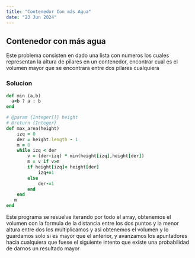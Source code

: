 ```yaml
---
title: "Contenedor Con más Agua"
date: "23 Jun 2024"
---
```


## Contenedor con más agua

Este problema consisten en dado una lista con numeros los cuales representan la altura de pilares en un contenedor, encontrar cual es el volumen mayor que se encontrara entre dos pilares cualquiera

### Solucion

```rb
def min (a,b)
  a<b ? a : b
end

# @param {Integer[]} height
# @return {Integer}
def max_area(height)
    izq = 0
    der = height.length - 1
    m = 0
    while izq < der
        v = (der-izq) * min(height[izq],height[der])
        m = v if v>m 
        if height[izq]< height[der]
            izq+=1
        else
            der-=1
        end
    end
   m
end
```

Este programa se resuelve iterando por todo el array, obtenemos el volumen con la formula de la distancia entre los dos puntos y la menor altura entre dos los multiplicamos y asi obtenemos el volumen y lo guardamos solo si es
mayor que el anterior, y avanzamos los apuntadores hacia cualquiera que fuese el siguiente intento que existe una probabilidad de darnos un resultado mayor
